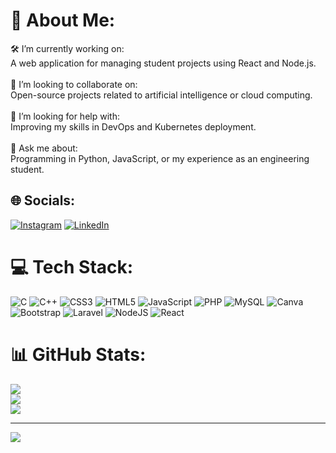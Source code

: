 # 💫 About Me:
🛠 I’m currently working on:<br>A web application for managing student projects using React and Node.js.<br><br>🤝 I’m looking to collaborate on:<br>Open-source projects related to artificial intelligence or cloud computing.<br><br>🤲 I’m looking for help with:<br>Improving my skills in DevOps and Kubernetes deployment.<br><br>💬 Ask me about:<br>Programming in Python, JavaScript, or my experience as an engineering student.


## 🌐 Socials:
[![Instagram](https://img.shields.io/badge/Instagram-%23E4405F.svg?logo=Instagram&logoColor=white)](https://instagram.com/unnneess) [![LinkedIn](https://img.shields.io/badge/LinkedIn-%230077B5.svg?logo=linkedin&logoColor=white)](https://www.linkedin.com/in/youness-fangari-682b24301/) 

# 💻 Tech Stack:
![C](https://img.shields.io/badge/c-%2300599C.svg?style=for-the-badge&logo=c&logoColor=white) ![C++](https://img.shields.io/badge/c++-%2300599C.svg?style=for-the-badge&logo=c%2B%2B&logoColor=white) ![CSS3](https://img.shields.io/badge/css3-%231572B6.svg?style=for-the-badge&logo=css3&logoColor=white) ![HTML5](https://img.shields.io/badge/html5-%23E34F26.svg?style=for-the-badge&logo=html5&logoColor=white) ![JavaScript](https://img.shields.io/badge/javascript-%23323330.svg?style=for-the-badge&logo=javascript&logoColor=%23F7DF1E) ![PHP](https://img.shields.io/badge/php-%23777BB4.svg?style=for-the-badge&logo=php&logoColor=white) ![MySQL](https://img.shields.io/badge/mysql-4479A1.svg?style=for-the-badge&logo=mysql&logoColor=white) ![Canva](https://img.shields.io/badge/Canva-%2300C4CC.svg?style=for-the-badge&logo=Canva&logoColor=white) ![Bootstrap](https://img.shields.io/badge/bootstrap-%238511FA.svg?style=for-the-badge&logo=bootstrap&logoColor=white) ![Laravel](https://img.shields.io/badge/laravel-%23FF2D20.svg?style=for-the-badge&logo=laravel&logoColor=white) ![NodeJS](https://img.shields.io/badge/node.js-6DA55F?style=for-the-badge&logo=node.js&logoColor=white) ![React](https://img.shields.io/badge/react-%2320232a.svg?style=for-the-badge&logo=react&logoColor=%2361DAFB)
# 📊 GitHub Stats:
![](https://github-readme-stats.vercel.app/api?username=uness2020&theme=shadow_red&hide_border=false&include_all_commits=true&count_private=true)<br/>
![](https://github-readme-streak-stats.herokuapp.com/?user=uness2020&theme=shadow_red&hide_border=false)<br/>
![](https://github-readme-stats.vercel.app/api/top-langs/?username=uness2020&theme=shadow_red&hide_border=false&include_all_commits=true&count_private=true&layout=compact)

---
[![](https://visitcount.itsvg.in/api?id=uness2020&icon=0&color=0)](https://visitcount.itsvg.in)

<!-- Proudly created with GPRM ( https://gprm.itsvg.in ) -->
